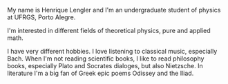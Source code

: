 My name is Henrique Lengler and I'm an undergraduate student of physics
at UFRGS, Porto Alegre.

I'm interested in different fields of theoretical physics, pure and 
applied math.

I have very different hobbies. I love listening to classical music, 
especially Bach. When I'm not reading scientific books, I like to read
philosophy books, especially Plato and Socrates dialoges, but also 
Nietzsche. In literature I'm a big fan of Greek epic poems Odissey and 
the Iliad.
